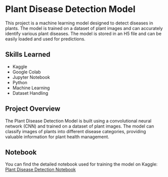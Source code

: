 # Plant Disease Detection Model

This project is a machine learning model designed to detect diseases in plants. The model is trained on a dataset of plant images and can accurately identify various plant diseases. The model is stored in an H5 file and can be easily loaded and used for predictions.

## Skills Learned

- Kaggle
- Google Colab
- Jupyter Notebook
- Python
- Machine Learning
- Dataset Handling

## Project Overview

The Plant Disease Detection Model is built using a convolutional neural network (CNN) and trained on a dataset of plant images. The model can classify images of plants into different disease categories, providing valuable information for plant health management.

## Notebook

You can find the detailed notebook used for training the model on Kaggle: [Plant Disease Detection Notebook](https://www.kaggle.com/code/nikhil299292/plantdiseasedetectionmodel)
